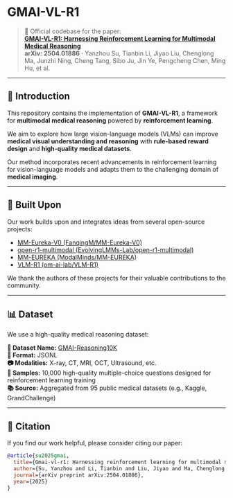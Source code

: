 # GMAI-VL-R1

> 🔬 Official codebase for the paper:  
> **[GMAI-VL-R1: Harnessing Reinforcement Learning for Multimodal Medical Reasoning](https://arxiv.org/pdf/2504.01886)**  
> **arXiv: 2504.01886** · Yanzhou Su, Tianbin Li, Jiyao Liu, Chenglong Ma, Junzhi Ning, Cheng Tang, Sibo Ju, Jin Ye, Pengcheng Chen, Ming Hu, et al.

---

## 📘 Introduction

This repository contains the implementation of **GMAI-VL-R1**, a framework for **multimodal medical reasoning** powered by **reinforcement learning**.

We aim to explore how large vision-language models (VLMs) can improve **medical visual understanding and reasoning** with **rule-based reward design** and **high-quality medical datasets**.

Our method incorporates recent advancements in reinforcement learning for vision-language models and adapts them to the challenging domain of **medical imaging**.

---

## 🧠 Built Upon

Our work builds upon and integrates ideas from several open-source projects:

- [MM-Eureka-V0 (FanqingM/MM-Eureka-V0)](https://github.com/FanqingM/MM-Eureka-V0)
- [open-r1-multimodal (EvolvingLMMs-Lab/open-r1-multimodal)](https://github.com/EvolvingLMMs-Lab/open-r1-multimodal)
- [MM-EUREKA (ModalMinds/MM-EUREKA)](https://github.com/ModalMinds/MM-EUREKA)  
- [VLM-R1 (om-ai-lab/VLM-R1)](https://github.com/om-ai-lab/VLM-R1)

We thank the authors of these projects for their valuable contributions to the community.

---

## 📊 Dataset

We use a high-quality medical reasoning dataset:

**📁 Dataset Name:** [GMAI-Reasoning10K](https://huggingface.co/datasets/General-Medical-AI/GMAI-Reasoning10K)  
**📄 Format:** JSONL  
**📷 Modalities:** X-ray, CT, MRI, OCT, Ultrasound, etc.  
**🔢 Samples:** 10,000 high-quality multiple-choice questions designed for reinforcement learning training     
**📚 Source:** Aggregated from 95 public medical datasets (e.g., Kaggle, GrandChallenge)

---


## 📜 Citation

If you find our work helpful, please consider citing our paper:

```bibtex
@article{su2025gmai,
  title={Gmai-vl-r1: Harnessing reinforcement learning for multimodal medical reasoning},
  author={Su, Yanzhou and Li, Tianbin and Liu, Jiyao and Ma, Chenglong and Ning, Junzhi and Tang, Cheng and Ju, Sibo and Ye, Jin and Chen, Pengcheng and Hu, Ming and others},
  journal={arXiv preprint arXiv:2504.01886},
  year={2025}
}
